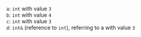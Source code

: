 `a`: `int` with value `3`    
`b`: `int` with value `4`    
`c`: `int` with value `3`    
`d`: `int&` (reference to `int`), referring to a with value `3`    
